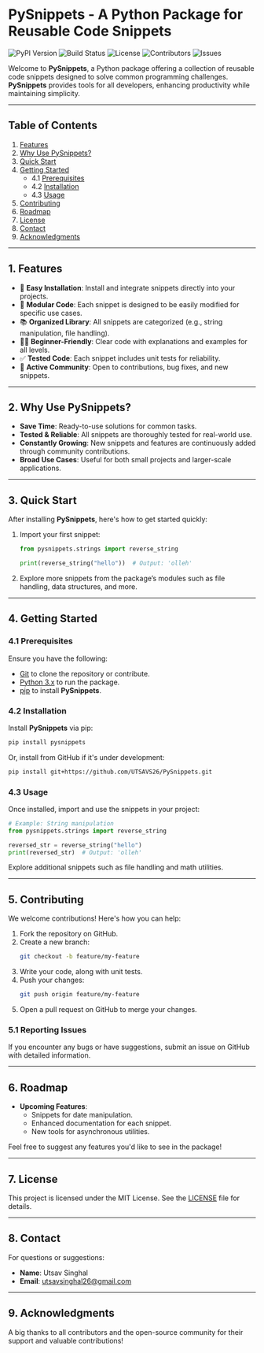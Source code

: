 # PySnippets - A Python Package for Reusable Code Snippets

![PyPI Version](https://img.shields.io/pypi/v/pysnippets) 
![Build Status](https://img.shields.io/github/actions/workflow/status/UTSAVS26/PySnippets/python-package.yml) 
![License](https://img.shields.io/github/license/UTSAVS26/PySnippets) 
![Contributors](https://img.shields.io/github/contributors/UTSAVS26/PySnippets)
![Issues](https://img.shields.io/github/issues/UTSAVS26/PySnippets)

Welcome to **PySnippets**, a Python package offering a collection of reusable code snippets designed to solve common programming challenges. **PySnippets** provides tools for all developers, enhancing productivity while maintaining simplicity.

---

## Table of Contents

1. [Features](#features)
2. [Why Use PySnippets?](#why-use-pysnippets)
3. [Quick Start](#quick-start)
4. [Getting Started](#getting-started)
   - 4.1 [Prerequisites](#prerequisites)
   - 4.2 [Installation](#installation)
   - 4.3 [Usage](#usage)
5. [Contributing](#contributing)
6. [Roadmap](#roadmap)
7. [License](#license)
8. [Contact](#contact)
9. [Acknowledgments](#acknowledgments)

---

## 1. Features

- 🚀 **Easy Installation**: Install and integrate snippets directly into your projects.
- 🧩 **Modular Code**: Each snippet is designed to be easily modified for specific use cases.
- 📚 **Organized Library**: All snippets are categorized (e.g., string manipulation, file handling).
- 👨‍💻 **Beginner-Friendly**: Clear code with explanations and examples for all levels.
- ✅ **Tested Code**: Each snippet includes unit tests for reliability.
- 👥 **Active Community**: Open to contributions, bug fixes, and new snippets.

---

## 2. Why Use PySnippets?

- **Save Time**: Ready-to-use solutions for common tasks.
- **Tested & Reliable**: All snippets are thoroughly tested for real-world use.
- **Constantly Growing**: New snippets and features are continuously added through community contributions.
- **Broad Use Cases**: Useful for both small projects and larger-scale applications.

---

## 3. Quick Start

After installing **PySnippets**, here's how to get started quickly:

1. Import your first snippet:
    ```python
    from pysnippets.strings import reverse_string
    
    print(reverse_string("hello"))  # Output: 'olleh'
    ```
2. Explore more snippets from the package’s modules such as file handling, data structures, and more.

---

## 4. Getting Started

### 4.1 Prerequisites

Ensure you have the following:

- [Git](https://git-scm.com/) to clone the repository or contribute.
- [Python 3.x](https://www.python.org/downloads/) to run the package.
- [pip](https://pip.pypa.io/en/stable/) to install **PySnippets**.

### 4.2 Installation

Install **PySnippets** via pip:

```bash
pip install pysnippets
```

Or, install from GitHub if it's under development:

```bash
pip install git+https://github.com/UTSAVS26/PySnippets.git
```

### 4.3 Usage

Once installed, import and use the snippets in your project:

```python
# Example: String manipulation
from pysnippets.strings import reverse_string

reversed_str = reverse_string("hello")
print(reversed_str)  # Output: 'olleh'
```

Explore additional snippets such as file handling and math utilities.

---

## 5. Contributing

We welcome contributions! Here's how you can help:

1. Fork the repository on GitHub.
2. Create a new branch:
    ```bash
    git checkout -b feature/my-feature
    ```
3. Write your code, along with unit tests.
4. Push your changes:
    ```bash
    git push origin feature/my-feature
    ```
5. Open a pull request on GitHub to merge your changes.

### 5.1 Reporting Issues

If you encounter any bugs or have suggestions, submit an issue on GitHub with detailed information.

---

## 6. Roadmap

- **Upcoming Features**:
  - Snippets for date manipulation.
  - Enhanced documentation for each snippet.
  - New tools for asynchronous utilities.

Feel free to suggest any features you'd like to see in the package!

---

## 7. License

This project is licensed under the MIT License. See the [LICENSE](LICENSE) file for details.

---

## 8. Contact

For questions or suggestions:

- **Name**: Utsav Singhal
- **Email**: utsavsinghal26@gmail.com

---

## 9. Acknowledgments

A big thanks to all contributors and the open-source community for their support and valuable contributions!
